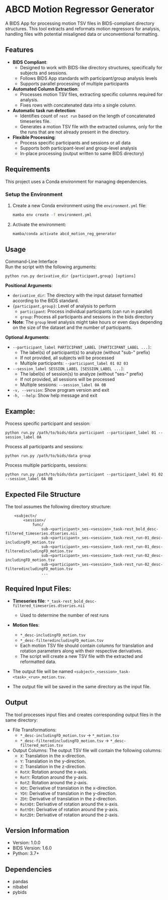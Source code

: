 # ABCD Motion Regressor Generator

A BIDS App for processing motion TSV files in BIDS-compliant directory structures. This tool extracts and reformats motion regressors for analysis, handling files with potential misaligned data or unconventional formatting. 

## Features

- **BIDS Compliant**:
  - Designed to work with BIDS-like directory structures, specifically for subjects and sessions.
  - Follows BIDS App standards with participant/group analysis levels
  - Supports parallel processing of multiple participants
- **Automated Column Extraction**:
  - Processes motion TSV files, extracting specific columns required for analysis.
  - Fixes rows with concatenated data into a single column.
- **Automatic task run detection**:
  - Identifies count of  `rest run` based on the length of concatenated timeseries file.
  - Generates a motion TSV file with the extracted columns, only for the the runs that are not already present in the directory.
- **Flexible Processing**:
  - Process specific participants and sessions or all data
  - Supports both participant-level and group-level analysis
  - In-place processing (output written to same BIDS directory)


## Requirements

This project uses a Conda environment for managing dependencies.

### Setup the Environment

1. Create a new Conda environment using the `environment.yml` file:
   ```bash
   mamba env create -f environment.yml

2. Activate the environment:
   ```bash
   mamba/conda activate abcd_motion_reg_generator
   
## Usage
Command-Line Interface  
Run the script with the following arguments:

    
    python run.py derivative_dir {participant,group} [options]
    
**Positional Arguments**:
- `derivative_dir`: The directory with the input dataset formatted according to the BIDS standard.
- `{participant,group}`: Level of analysis to perform
  - `participant`: Process individual participants (can run in parallel)
  - `group`: Process all participants and sessions in the bids directory
- **Note**: The `group` level analysis might take hours or even days depending on the size of the dataset and the number of participants.

**Optional Arguments**:
- `--participant_label PARTICIPANT_LABEL [PARTICIPANT_LABEL ...]`: 
  - The label(s) of participant(s) to analyze (without "sub-" prefix)
  - If not provided, all subjects will be processed
  - Multiple participants: `--participant_label 01 02 03`
- `--session_label SESSION_LABEL [SESSION_LABEL ...]`:
  - The label(s) of session(s) to analyze (without "ses-" prefix)
  - If not provided, all sessions will be processed
  - Multiple sessions: `--session_label 0A 0B`
- `-v, --version`: Show program version and exit
- `-h, --help`: Show help message and exit

## Example:
Process specific participant and session:

    python run.py /path/to/bids/data participant --participant_label 01 --session_label 0A
Process all participants and sessions:

    python run.py /path/to/bids/data group
Process multiple participants, sessions:

    python run.py /path/to/bids/data participant --participant_label 01 02 --session_label 0A 0B


## Expected File Structure
The tool assumes the following directory structure:
```<data_dir>/
    <subject>/
        <session>/
            func/
                sub-<participant>_ses-<session>_task-rest_bold_desc-filtered_timeseries.dtseries.nii
                sub-<participant>_ses-<session>_task-rest_run-01_desc-includingFD_motion.tsv
                sub-<participant>_ses-<session>_task-rest_run-01_desc-filteredincludingFD_motion.tsv
                sub-<participant>_ses-<session>_task-rest_run-02_desc-includingFD_motion.tsv
                sub-<participant>_ses-<session>_task-rest_run-02_desc-filteredincludingFD_motion.tsv
                ...
```
## Required Input Files:
- **Timeseries file**: `*_task-rest_bold_desc-filtered_timeseries.dtseries.nii`
  - Used to determine the number of rest runs 

- **Motion files**:
  - `*_desc-includingFD_motion.tsv`
  - `*_desc-filteredincludingFD_motion.tsv`
  - Each motion TSV file should contain columns for translation and rotation parameters along with their respective derivatives.
  - The script will create a new TSV file with the extracted and reformatted data.

- The output file will be named `<subject>_<session>_task-<task>_<run>_motion.tsv`.
- The output file will be saved in the same directory as the input file.

## Output
The tool processes input files and creates corresponding output files in the same directory:
- File Transformations:
  - `*_desc-includingFD_motion.tsv` → `*_motion.tsv`
  - `*_desc-filteredincludingFD_motion.tsv` → `*_desc-filtered_motion.tsv`
- Output Columns:
  The output TSV file will contain the following columns:
    - `X`: Translation in the x-direction.
    - `Y`: Translation in the y-direction.
    - `Z`: Translation in the z-direction.
    - `RotX`: Rotation around the x-axis.
    - `RotY`: Rotation around the y-axis.
    - `RotZ`: Rotation around the z-axis.   
    - `XDt`: Derivative of translation in the x-direction.
    - `YDt`: Derivative of translation in the y-direction.
    - `ZDt`: Derivative of translation in the z-direction.
    - `RotXDt`: Derivative of rotation around the x-axis.
    - `RotYDt`: Derivative of rotation around the y-axis.
    - `RotZDt`: Derivative of rotation around the z-axis.   

## Version Information
- Version: 1.0.0
- BIDS Version: 1.6.0
- Python: 3.7+

## Dependencies
- pandas
- nibabel
- pybids
